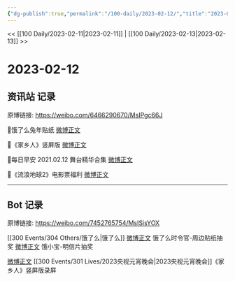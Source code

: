 ```yaml
---
{"dg-publish":true,"permalink":"/100-daily/2023-02-12/","title":"2023-02-12"}
---
```



<< [[100 Daily/2023-02-11\|2023-02-11]] | [[100 Daily/2023-02-13\|2023-02-13]] >>

# 2023-02-12

## 资讯站 记录

原博链接: https://weibo.com/6466290670/MsIPgc66J

🌟饿了么兔年贴纸 [微博正文](https://m.weibo.cn/6466290670/4868274976457204)

🌟《家乡人》竖屏版 [微博正文](https://m.weibo.cn/6466290670/4868448146169194)

🌟每日早安
2021.02.12 舞台精华合集 [微博正文](https://m.weibo.cn/6466290670/4868252062452479)

🌟《流浪地球2》电影票福利 [微博正文](https://m.weibo.cn/6466290670/4868407880846622)

---
## Bot 记录

原博链接: https://weibo.com/7452765754/MsISisYOX

[[300 Events/304 Others/饿了么\|饿了么]] 
[微博正文](https://weibo.com/detail/4868268118246415) 饿了么时令官-周边贴纸抽奖
[微博正文](https://weibo.com/detail/4857047407397092) 饿小宝-明信片抽奖

[微博正文](https://weibo.com/detail/4868448146169194) [[300 Events/301 Lives/2023央视元宵晚会\|2023央视元宵晚会]]《家乡人》竖屏版录屏 ​​​
